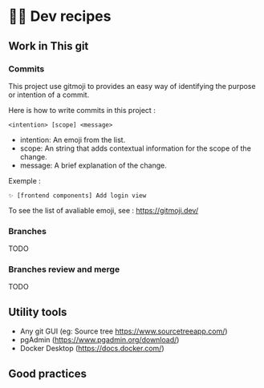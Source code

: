 # 🧑‍🍳 **Dev recipes**

## Work in This git

### Commits

This project use gitmoji to provides an easy way of identifying the purpose or intention of a commit.

Here is how to write commits in this project :

```
<intention> [scope] <message>
```

- intention: An emoji from the list.
- scope: An string that adds contextual information for the scope of the change.
- message: A brief explanation of the change.

Exemple :

```
✨ [frontend components] Add login view
```

To see the list of avaliable emoji, see : https://gitmoji.dev/

### Branches

TODO

### Branches review and merge

TODO

## Utility tools

- Any git GUI (eg: Source tree https://www.sourcetreeapp.com/)
- pgAdmin (https://www.pgadmin.org/download/)
- Docker Desktop (https://docs.docker.com/)

## Good practices
